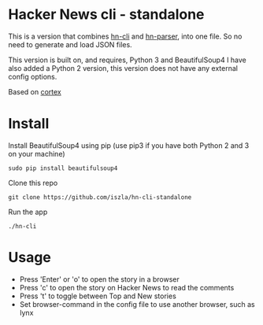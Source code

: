 # Hacker News cli - standalone

This is a version that combines [hn-cli](https://github.com/iszla/hn-cli) and [hn-parser](https://github.com/iszla/hn-parser), into one file. So no need to generate and load JSON files.

This version is built on, and requires, Python 3 and BeautifulSoup4
I have also added a Python 2 version, this version does not have any external config options.

Based on [cortex](https://github.com/GGLucas/cortex)

# Install

Install BeautifulSoup4 using pip (use pip3 if you have both Python 2 and 3 on your machine)
```
sudo pip install beautifulsoup4
```
Clone this repo
```
git clone https://github.com/iszla/hn-cli-standalone
```
Run the app
```
./hn-cli
```

# Usage

* Press 'Enter' or 'o' to open the story in a browser
* Press 'c' to open the story on Hacker News to read the comments
* Press 't' to toggle between Top and New stories
* Set browser-command in the config file to use another browser, such as lynx
